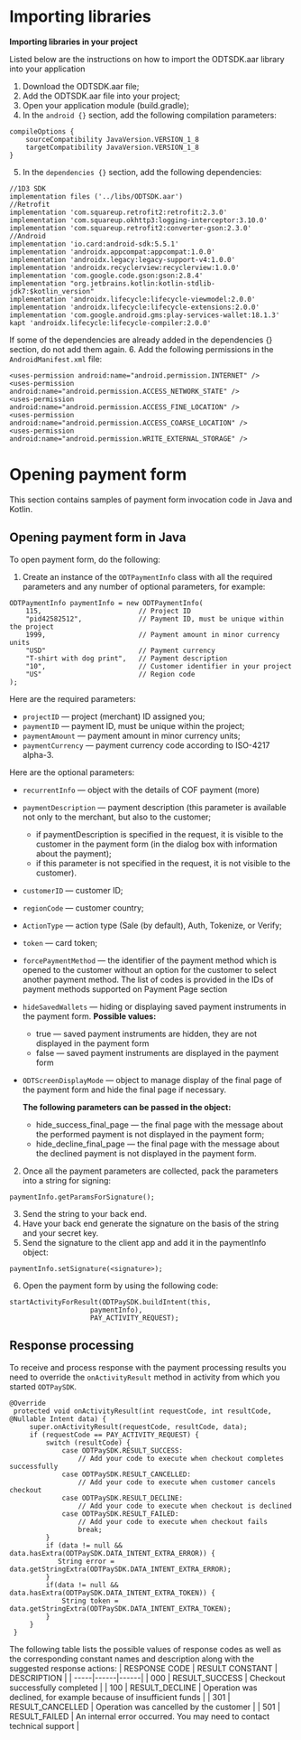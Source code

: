 # Importing libraries
**Importing libraries in your project**

Listed below are the instructions on how to import the ODTSDK.aar library into your application

1. Download the ODTSDK.aar file;
2. Add the ODTSDK.aar file into your project;
3. Open your application module (build.gradle);
4. In the `android {}` section, add the following compilation parameters:

```
compileOptions {
    sourceCompatibility JavaVersion.VERSION_1_8
    targetCompatibility JavaVersion.VERSION_1_8
}
``` 
5. In the `dependencies {}` section, add the following dependencies:

```
//1D3 SDK
implementation files ('../libs/ODTSDK.aar')
//Retrofit
implementation 'com.squareup.retrofit2:retrofit:2.3.0'
implementation 'com.squareup.okhttp3:logging-interceptor:3.10.0'
implementation 'com.squareup.retrofit2:converter-gson:2.3.0'
//Android
implementation 'io.card:android-sdk:5.5.1'
implementation 'androidx.appcompat:appcompat:1.0.0'
implementation 'androidx.legacy:legacy-support-v4:1.0.0'
implementation 'androidx.recyclerview:recyclerview:1.0.0'
implementation 'com.google.code.gson:gson:2.8.4'
implementation "org.jetbrains.kotlin:kotlin-stdlib-jdk7:$kotlin_version"
implementation 'androidx.lifecycle:lifecycle-viewmodel:2.0.0'
implementation 'androidx.lifecycle:lifecycle-extensions:2.0.0'
implementation 'com.google.android.gms:play-services-wallet:18.1.3'
kapt 'androidx.lifecycle:lifecycle-compiler:2.0.0'
``` 
If some of the dependencies are already added in the dependencies {} section, do not add them again.
6. Add the following permissions in the `AndroidManifest.xml` file:
``` 
<uses-permission android:name="android.permission.INTERNET" />
<uses-permission android:name="android.permission.ACCESS_NETWORK_STATE" />
<uses-permission android:name="android.permission.ACCESS_FINE_LOCATION" />
<uses-permission android:name="android.permission.ACCESS_COARSE_LOCATION" />
<uses-permission android:name="android.permission.WRITE_EXTERNAL_STORAGE" />
```
# Opening payment form
This section contains samples of payment form invocation code in Java and Kotlin.
## Opening payment form in Java
To open payment form, do the following:
1. Create an instance of the `ODTPaymentInfo` class with all the required parameters and any number of optional parameters, for example:
```
ODTPaymentInfo paymentInfo = new ODTPaymentInfo(
    115,                        // Project ID
    "pid42582512",              // Payment ID, must be unique within the project
    1999,                       // Payment amount in minor currency units
    "USD"                       // Payment currency
    "T-shirt with dog print",   // Payment description
    "10",                       // Customer identifier in your project
    "US"                        // Region code
);
```
Here are the required parameters:
- `projectID` — project (merchant) ID assigned you;
- `paymentID` — payment ID, must be unique within the project;
- `paymentAmount` — payment amount in minor currency units;
- `paymentCurrency` — payment currency code according to ISO-4217 alpha-3.

Here are the optional parameters:
- `recurrentInfo` — object with the details of COF payment (more)
- `paymentDescription` — payment description (this parameter is available not only to the merchant, but also to the customer;
    + if paymentDescription is specified in the request, it is visible to the customer in the payment form (in the dialog box with information about the payment);
    + if this parameter is not specified in the request, it is not visible to the customer).
- `customerID` — customer ID;
- `regionCode` — customer country;
- `ActionType` — action type (Sale (by default), Auth, Tokenize, or Verify;
- `token` — card token;
- `forcePaymentMethod` — the identifier of the payment method which is opened to the customer without an option for the customer to select another payment method. The list of codes is provided in the IDs of payment methods supported on Payment Page section
- `hideSavedWallets` — hiding or displaying saved payment instruments in the payment form.
  **Possible values:**
    + true — saved payment instruments are hidden, they are not displayed in the payment form
    + false — saved payment instruments are displayed in the payment form
- `ODTScreenDisplayMode` — object to manage display of the final page of the payment form and hide the final page if necessary.

  **The following parameters can be passed in the object:**
    + hide_success_final_page — the final page with the message about the performed payment is not displayed in the payment form;
    + hide_decline_final_page — the final page with the message about the declined payment is not displayed in the payment form.
2. Once all the payment parameters are collected, pack the parameters into a string for signing:
```
paymentInfo.getParamsForSignature();
```
3. Send the string to your back end.
4. Have your back end generate the signature on the basis of the string and your secret key.
5. Send the signature to the client app and add it in the paymentInfo object:
```
paymentInfo.setSignature(<signature>);
```
6. Open the payment form by using the following code:
```
startActivityForResult(ODTPaySDK.buildIntent(this,
                    paymentInfo),
                    PAY_ACTIVITY_REQUEST);
```
## Response processing
To receive and process response with the payment processing results you need to override the `onActivityResult` method in activity from which you started `ODTPaySDK`.
```
@Override
 protected void onActivityResult(int requestCode, int resultCode, @Nullable Intent data) {
     super.onActivityResult(requestCode, resultCode, data);
     if (requestCode == PAY_ACTIVITY_REQUEST) {
         switch (resultCode) {
             case ODTPaySDK.RESULT_SUCCESS:
                 // Add your code to execute when checkout completes successfully
             case ODTPaySDK.RESULT_CANCELLED:
                 // Add your code to execute when customer cancels checkout
             case ODTPaySDK.RESULT_DECLINE:
                 // Add your code to execute when checkout is declined
             case ODTPaySDK.RESULT_FAILED:
                 // Add your code to execute when checkout fails
                 break;
         }
         if (data != null && data.hasExtra(ODTPaySDK.DATA_INTENT_EXTRA_ERROR)) {
            String error = data.getStringExtra(ODTPaySDK.DATA_INTENT_EXTRA_ERROR);
         }
         if(data != null && data.hasExtra(ODTPaySDK.DATA_INTENT_EXTRA_TOKEN)) {
             String token = data.getStringExtra(ODTPaySDK.DATA_INTENT_EXTRA_TOKEN);
         }
     }
 }
```
The following table lists the possible values of response codes as well as the corresponding constant names and description along with the suggested response actions:
| RESPONSE CODE | RESULT CONSTANT | DESCRIPTION |
| -----|------|------|
| 000 | RESULT_SUCCESS | Checkout successfully completed |
| 100 | RESULT_DECLINE | Operation was declined, for example because of insufficient funds |
| 301 | RESULT_CANCELLED | Operation was cancelled by the customer |
| 501 | RESULT_FAILED | An internal error occurred. You may need to contact technical support |
